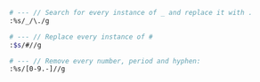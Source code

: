 ```bash
# --- // Search for every instance of _ and replace it with .
:%s/_/\./g
```

```bash
# --- // Replace every instance of #
:$s/#//g
```

```bash
# --- // Remove every number, period and hyphen:
:%s/[0-9.-]//g
```
